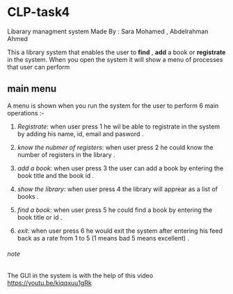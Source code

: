 # CLP-task4
Libarary managment system 
Made By : Sara Mohamed , Abdelrahman Ahmed

This a library system that enables the user to **find** , **add** a book or **registrate** in the  system.
When you open the system it will show a menu of processes that user can perform

## main menu
A menu is shown when you run the system for the user to perform 6 main operations :-
1. *Registrate*:
  when user press 1 he wil be able to registrate in the system by adding his name, id, email and pasword .
  
2. *know the nubmer of registers*:
   when user press 2 he could know the number of registers in the library .
   
3. *add a book*:
   when user press 3 the user can add a book by entering the book title and the book id .
   
4. *show the library*:
   when user press 4 the library will apprear as a list of books .
   
5. *find a book*:
   when user press 5 he could find a book by entering the book title or id .
   
6. *exit*:
   when user press 6 he would exit the system after entering his feed back as a rate from 1 to 5 (1 means bad 5 means excellent) .
   
   
 ###### note
 The GUI in the system is with the help of this video https://youtu.be/kiqqxuu1gRk
